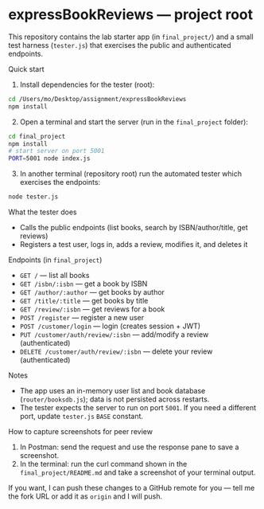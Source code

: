 
# expressBookReviews — project root

This repository contains the lab starter app (in `final_project/`) and a small test harness (`tester.js`) that exercises the public and authenticated endpoints.

Quick start
1. Install dependencies for the tester (root):

```bash
cd /Users/mo/Desktop/assignment/expressBookReviews
npm install
```

2. Open a terminal and start the server (run in the `final_project` folder):

```bash
cd final_project
npm install
# start server on port 5001
PORT=5001 node index.js
```

3. In another terminal (repository root) run the automated tester which exercises the endpoints:

```bash
node tester.js
```

What the tester does
- Calls the public endpoints (list books, search by ISBN/author/title, get reviews)
- Registers a test user, logs in, adds a review, modifies it, and deletes it

Endpoints (in `final_project`)
- `GET /` — list all books
- `GET /isbn/:isbn` — get a book by ISBN
- `GET /author/:author` — get books by author
- `GET /title/:title` — get books by title
- `GET /review/:isbn` — get reviews for a book
- `POST /register` — register a new user
- `POST /customer/login` — login (creates session + JWT)
- `PUT /customer/auth/review/:isbn` — add/modify a review (authenticated)
- `DELETE /customer/auth/review/:isbn` — delete your review (authenticated)

Notes
- The app uses an in-memory user list and book database (`router/booksdb.js`); data is not persisted across restarts.
- The tester expects the server to run on port `5001`. If you need a different port, update `tester.js` `BASE` constant.

How to capture screenshots for peer review
1. In Postman: send the request and use the response pane to save a screenshot.
2. In the terminal: run the curl command shown in the `final_project/README.md` and take a screenshot of your terminal output.

If you want, I can push these changes to a GitHub remote for you — tell me the fork URL or add it as `origin` and I will push.
